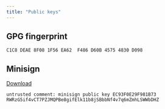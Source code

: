 ```yaml
---
title: "Public keys"
---
```


## GPG fingerprint
```
C1C8 DEAE 8F08 1F56 EA62  F486 D60B 4575 4830 D098
```

## Minisign

[Download](/minisign.pub)
```
untrusted comment: minisign public key EC93F0E29F981B73
RWRzG5if4vCT7PZJMQPBe8gifElk11b8jSBbbNf4v7q6mZmhLSWWbDHZ
```
